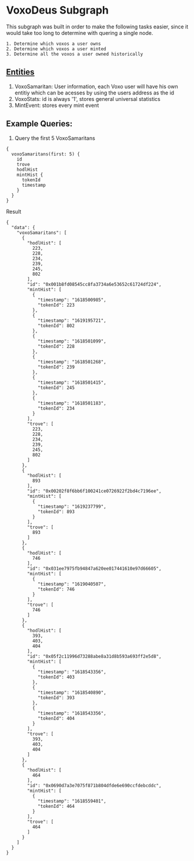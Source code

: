 # VoxoDeus Subgraph 

This subgraph was built in order to make the following tasks easier, since it would take too long to determine with quering a single node. 

    1. Determine which voxos a user owns 
    2. Determine which voxos a user minted 
    3. Determine all the voxos a user owned historically 




## [Entities](./schema.graphql)

1. VoxoSamaritan: User information, each Voxo user will have his own entitiy which can be acesses by using the users address as the id 
2. VoxoStats: id is always '1', stores general universal statistics 
3. MintEvent: stores every mint event 

## Example Queries: 

1. Query the first 5 VoxoSamaritans 

```
{
  voxoSamaritans(first: 5) {
    id
    trove
    hodlHist
    mintHist {
      tokenId
      timestamp
    }
  }
}

```
Result 
```
{
  "data": {
    "voxoSamaritans": [
      {
        "hodlHist": [
          223,
          228,
          234,
          239,
          245,
          802
        ],
        "id": "0x001b8fd08545cc8fa3734a6e53652c61724df224",
        "mintHist": [
          {
            "timestamp": "1618500985",
            "tokenId": 223
          },
          {
            "timestamp": "1619195721",
            "tokenId": 802
          },
          {
            "timestamp": "1618501099",
            "tokenId": 228
          },
          {
            "timestamp": "1618501268",
            "tokenId": 239
          },
          {
            "timestamp": "1618501415",
            "tokenId": 245
          },
          {
            "timestamp": "1618501183",
            "tokenId": 234
          }
        ],
        "trove": [
          223,
          228,
          234,
          239,
          245,
          802
        ]
      },
      {
        "hodlHist": [
          893
        ],
        "id": "0x00202f8f6bb6f100241ce0726922f2bd4c7196ee",
        "mintHist": [
          {
            "timestamp": "1619237799",
            "tokenId": 893
          }
        ],
        "trove": [
          893
        ]
      },
      {
        "hodlHist": [
          746
        ],
        "id": "0x031ee7975fb94847a620ee017441610e97d66605",
        "mintHist": [
          {
            "timestamp": "1619040507",
            "tokenId": 746
          }
        ],
        "trove": [
          746
        ]
      },
      {
        "hodlHist": [
          393,
          403,
          404
        ],
        "id": "0x05f2c11996d73288abe8a31d8b593a693ff2e5d8",
        "mintHist": [
          {
            "timestamp": "1618543356",
            "tokenId": 403
          },
          {
            "timestamp": "1618540890",
            "tokenId": 393
          },
          {
            "timestamp": "1618543356",
            "tokenId": 404
          }
        ],
        "trove": [
          393,
          403,
          404
        ]
      },
      {
        "hodlHist": [
          464
        ],
        "id": "0x0690d7a3e7075f871b804dfde6e690ccfdebcddc",
        "mintHist": [
          {
            "timestamp": "1618559401",
            "tokenId": 464
          }
        ],
        "trove": [
          464
        ]
      }
    ]
  }
}
```